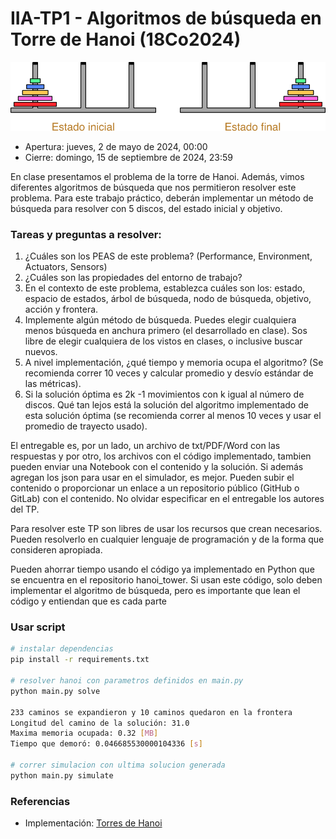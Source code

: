 # IIA-TP1 - Algoritmos de búsqueda en Torre de Hanoi (18Co2024)

<img src="img/torres.png" />

- Apertura: jueves, 2 de mayo de 2024, 00:00
- Cierre: domingo, 15 de septiembre de 2024, 23:59


En clase presentamos el problema de la torre de Hanoi. Además, vimos diferentes algoritmos de búsqueda que nos permitieron resolver este problema. Para este trabajo práctico, deberán implementar un método de búsqueda para resolver con 5 discos, del estado inicial y objetivo.

### Tareas y preguntas a resolver:

1) ¿Cuáles son los PEAS de este problema? (Performance, Environment, Actuators, Sensors)
2) ¿Cuáles son las propiedades del entorno de trabajo?
3) En el contexto de este problema, establezca cuáles son los: estado, espacio de estados, árbol de búsqueda, nodo de búsqueda, objetivo, acción y frontera.
4) Implemente algún método de búsqueda. Puedes elegir cualquiera menos búsqueda en anchura primero (el desarrollado en clase). Sos libre de elegir cualquiera de los vistos en clases, o inclusive buscar nuevos.
5) A nivel implementación, ¿qué tiempo y memoria ocupa el algoritmo? (Se recomienda correr 10 veces y calcular promedio y desvío estándar de las métricas).
6) Si la solución óptima es 2k -1 movimientos con k igual al número de discos. Qué tan lejos está la solución del algoritmo implementado de esta solución óptima (se recomienda correr al menos 10 veces y usar el promedio de trayecto usado).

El entregable es, por un lado, un archivo de txt/PDF/Word con las respuestas y por otro, los archivos con el código implementado, tambien pueden enviar una Notebook con el contenido y la solución. Si además agregan los json para usar en el simulador, es mejor. Pueden subir el contenido o proporcionar un enlace a un repositorio público (GitHub o GitLab) con el contenido. No olvidar especificar en el entregable los autores del TP.

Para resolver este TP son libres de usar los recursos que crean necesarios. Pueden resolverlo en cualquier lenguaje de programación y de la forma que consideren apropiada.

Pueden ahorrar tiempo usando el código ya implementado en Python que se encuentra en el repositorio hanoi_tower. Si usan este código, solo deben implementar el algoritmo de búsqueda, pero es importante que lean el código y entiendan que es cada parte


### Usar script
```bash
# instalar dependencias
pip install -r requirements.txt

# resolver hanoi con parametros definidos en main.py
python main.py solve

233 caminos se expandieron y 10 caminos quedaron en la frontera
Longitud del camino de la solución: 31.0
Maxima memoria ocupada: 0.32 [MB]
Tiempo que demoró: 0.046685530000104336 [s]

# correr simulacion con ultima solucion generada
python main.py simulate
```

### Referencias
- Implementación: [Torres de Hanoi](src/README.md)